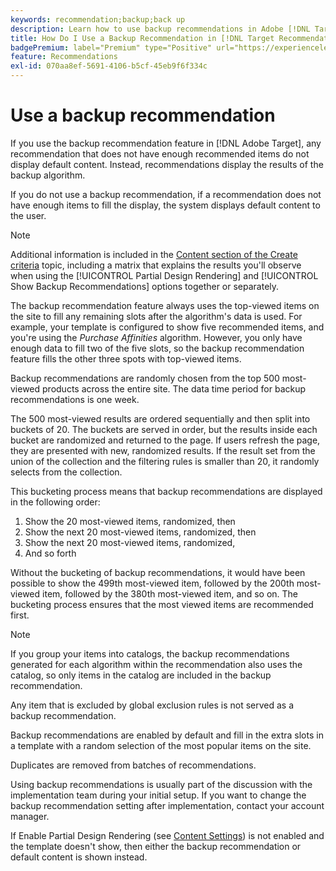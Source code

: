 ```yaml
---
keywords: recommendation;backup;back up
description: Learn how to use backup recommendations in Adobe [!DNL Target Recommendations].
title: How Do I Use a Backup Recommendation in [!DNL Target Recommendations]?
badgePremium: label="Premium" type="Positive" url="https://experienceleague.adobe.com/docs/target/using/introduction/intro.html?lang=en#premium newtab=true" tooltip="See what's included in Target Premium."
feature: Recommendations
exl-id: 070aa8ef-5691-4106-b5cf-45eb9f6f334c
---
```

# Use a backup recommendation

If you use the backup recommendation feature in [!DNL Adobe Target], any recommendation that does not have enough recommended items do not display default content. Instead, recommendations display the results of the backup algorithm.

If you do not use a backup recommendation, if a recommendation does not have enough items to fill the display, the system displays default content to the user.

>[!NOTE]
>
>Additional information is included in the [Content section of the Create criteria](/help/main/c-recommendations/c-algorithms/create-new-algorithm.md#content) topic, including a matrix that explains the results you'll observe when using the [!UICONTROL Partial Design Rendering] and [!UICONTROL Show Backup Recommendations] options together or separately.

The backup recommendation feature always uses the top-viewed items on the site to fill any remaining slots after the algorithm's data is used. For example, your template is configured to show five recommended items, and you're using the *Purchase Affinities* algorithm. However, you only have enough data to fill two of the five slots, so the backup recommendation feature fills the other three spots with top-viewed items.

Backup recommendations are randomly chosen from the top 500 most-viewed products across the entire site. The data time period for backup recommendations is one week.

The 500 most-viewed results are ordered sequentially and then split into buckets of 20. The buckets are served in order, but the results inside each bucket are randomized and returned to the page. If users refresh the page, they are presented with new, randomized results. If the result set from the union of the collection and the filtering rules is smaller than 20, it randomly selects from the collection.

This bucketing process means that backup recommendations are displayed in the following order:

1. Show the 20 most-viewed items, randomized, then 
1. Show the next 20 most-viewed items, randomized, then 
1. Show the next 20 most-viewed items, randomized, 
1. And so forth

Without the bucketing of backup recommendations, it would have been possible to show the 499th most-viewed item, followed by the 200th most-viewed item, followed by the 380th most-viewed item, and so on. The bucketing process ensures that the most viewed items are recommended first.

>[!NOTE]
>
>If you group your items into catalogs, the backup recommendations generated for each algorithm within the recommendation also uses the catalog, so only items in the catalog are included in the backup recommendation.

Any item that is excluded by global exclusion rules is not served as a backup recommendation.

Backup recommendations are enabled by default and fill in the extra slots in a template with a random selection of the most popular items on the site.

Duplicates are removed from batches of recommendations.

Using backup recommendations is usually part of the discussion with the implementation team during your initial setup. If you want to change the backup recommendation setting after implementation, contact your account manager.

If Enable Partial Design Rendering (see [Content Settings](/help/main/c-recommendations/c-algorithms/create-new-algorithm.md#content)) is not enabled and the template doesn't show, then either the backup recommendation or default content is shown instead.

